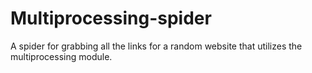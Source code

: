 # Multiprocessing-spider
A spider for grabbing all the links for a random website that utilizes the multiprocessing module.

